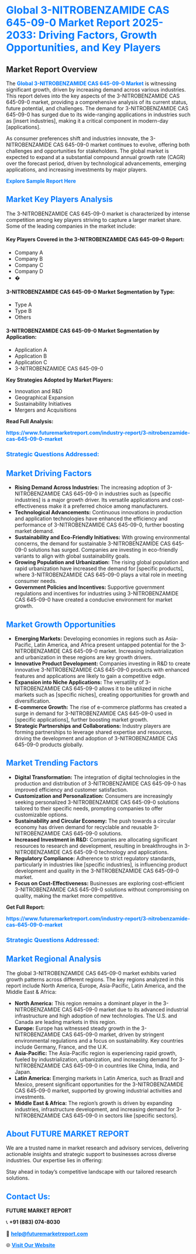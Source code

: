 <h1 style="color: #007BFF;">Global 3-NITROBENZAMIDE CAS 645-09-0 Market Report 2025-2033: Driving Factors, Growth Opportunities, and Key Players</h1>

<section id="overview">
<h2>Market Report Overview</h2>
<p>The <a href="https://www.futuremarketreport.com/industry-report/3-nitrobenzamide-cas-645-09-0-market" style="color: #007BFF; text-decoration: none;"><strong>Global 3-NITROBENZAMIDE CAS 645-09-0 Market</strong></a> is witnessing significant growth, driven by increasing demand across various industries. This report delves into the key aspects of the 3-NITROBENZAMIDE CAS 645-09-0 market, providing a comprehensive analysis of its current status, future potential, and challenges. The demand for 3-NITROBENZAMIDE CAS 645-09-0 has surged due to its wide-ranging applications in industries such as [insert industries], making it a critical component in modern-day [applications].</p>
<p>As consumer preferences shift and industries innovate, the 3-NITROBENZAMIDE CAS 645-09-0 market continues to evolve, offering both challenges and opportunities for stakeholders. The global market is expected to expand at a substantial compound annual growth rate (CAGR) over the forecast period, driven by technological advancements, emerging applications, and increasing investments by major players.</p>
</section>

<section id="overview">
<p><a href="https://www.futuremarketreport.com/request-sample/reportId=112787" style="color: #007BFF; text-decoration: none;"><strong>Explore Sample Report Here</strong></a></p>
</section>

<section id="key-players">
<h2 style="color: #007BFF;">Market Key Players Analysis</h2>
<p>The 3-NITROBENZAMIDE CAS 645-09-0 market is characterized by intense competition among key players striving to capture a larger market share. Some of the leading companies in the market include:</p>
<h4>Key Players Covered in the 3-NITROBENZAMIDE CAS 645-09-0 Report:</h4>
<ul><li>Company A</li><li>Company B</li><li>Company C</li><li>Company D</li><li>�</li></ul>
<h4>3-NITROBENZAMIDE CAS 645-09-0 Market Segmentation by Type:</h4>
<ul><li>Type A</li><li>Type B</li><li>Others</li></ul>

<h4>3-NITROBENZAMIDE CAS 645-09-0 Market Segmentation by Application:</h4>
<ul><li>Application A</li><li>Application B</li><li>Application C</li><li>3-NITROBENZAMIDE CAS 645-09-0</li></ul>
<p><strong>Key Strategies Adopted by Market Players:</strong></p>
<ul>
<li>Innovation and R&D</li>
<li>Geographical Expansion</li>
<li>Sustainability Initiatives</li>
<li>Mergers and Acquisitions</li>
</ul>
</section>

<section>
<p><strong>Read Full Analysis: </strong></p><a href="https://www.futuremarketreport.com/industry-report/3-nitrobenzamide-cas-645-09-0-market" style="color: #007BFF; text-decoration: none;"><strong>https://www.futuremarketreport.com/industry-report/3-nitrobenzamide-cas-645-09-0-market</strong></a>
<h3 style="color: #007BFF;">Strategic Questions Addressed:</h3>
</section>

<section id="driving-factors">
<h2 style="color: #007BFF;">Market Driving Factors</h2>
<ul>
<li><strong>Rising Demand Across Industries:</strong> The increasing adoption of 3-NITROBENZAMIDE CAS 645-09-0 in industries such as [specific industries] is a major growth driver. Its versatile applications and cost-effectiveness make it a preferred choice among manufacturers.</li>
<li><strong>Technological Advancements:</strong> Continuous innovations in production and application technologies have enhanced the efficiency and performance of 3-NITROBENZAMIDE CAS 645-09-0, further boosting market demand.</li>
<li><strong>Sustainability and Eco-Friendly Initiatives:</strong> With growing environmental concerns, the demand for sustainable 3-NITROBENZAMIDE CAS 645-09-0 solutions has surged. Companies are investing in eco-friendly variants to align with global sustainability goals.</li>
<li><strong>Growing Population and Urbanization:</strong> The rising global population and rapid urbanization have increased the demand for [specific products], where 3-NITROBENZAMIDE CAS 645-09-0 plays a vital role in meeting consumer needs.</li>
<li><strong>Government Policies and Incentives:</strong> Supportive government regulations and incentives for industries using 3-NITROBENZAMIDE CAS 645-09-0 have created a conducive environment for market growth.</li>
</ul>
</section>

<section id="growth-opportunities">
<h2 style="color: #007BFF;">Market Growth Opportunities</h2>
<ul>
<li><strong>Emerging Markets:</strong> Developing economies in regions such as Asia-Pacific, Latin America, and Africa present untapped potential for the 3-NITROBENZAMIDE CAS 645-09-0 market. Increasing industrialization and urbanization in these regions are key growth drivers.</li>
<li><strong>Innovative Product Development:</strong> Companies investing in R&D to create innovative 3-NITROBENZAMIDE CAS 645-09-0 products with enhanced features and applications are likely to gain a competitive edge.</li>
<li><strong>Expansion into Niche Applications:</strong> The versatility of 3-NITROBENZAMIDE CAS 645-09-0 allows it to be utilized in niche markets such as [specific niches], creating opportunities for growth and diversification.</li>
<li><strong>E-commerce Growth:</strong> The rise of e-commerce platforms has created a surge in demand for 3-NITROBENZAMIDE CAS 645-09-0 used in [specific applications], further boosting market growth.</li>
<li><strong>Strategic Partnerships and Collaborations:</strong> Industry players are forming partnerships to leverage shared expertise and resources, driving the development and adoption of 3-NITROBENZAMIDE CAS 645-09-0 products globally.</li>
</ul>
</section>

<section id="trending-factors">
<h2 style="color: #007BFF;">Market Trending Factors</h2>
<ul>
<li><strong>Digital Transformation:</strong> The integration of digital technologies in the production and distribution of 3-NITROBENZAMIDE CAS 645-09-0 has improved efficiency and customer satisfaction.</li>
<li><strong>Customization and Personalization:</strong> Consumers are increasingly seeking personalized 3-NITROBENZAMIDE CAS 645-09-0 solutions tailored to their specific needs, prompting companies to offer customizable options.</li>
<li><strong>Sustainability and Circular Economy:</strong> The push towards a circular economy has driven demand for recyclable and reusable 3-NITROBENZAMIDE CAS 645-09-0 solutions.</li>
<li><strong>Increased Investment in R&D:</strong> Companies are allocating significant resources to research and development, resulting in breakthroughs in 3-NITROBENZAMIDE CAS 645-09-0 technology and applications.</li>
<li><strong>Regulatory Compliance:</strong> Adherence to strict regulatory standards, particularly in industries like [specific industries], is influencing product development and quality in the 3-NITROBENZAMIDE CAS 645-09-0 market.</li>
<li><strong>Focus on Cost-Effectiveness:</strong> Businesses are exploring cost-efficient 3-NITROBENZAMIDE CAS 645-09-0 solutions without compromising on quality, making the market more competitive.</li>
</ul>
</section>

<section>
<p><strong>Get Full Report: </strong></p><a href="https://www.futuremarketreport.com/industry-report/3-nitrobenzamide-cas-645-09-0-market" style="color: #007BFF; text-decoration: none;"><strong>https://www.futuremarketreport.com/industry-report/3-nitrobenzamide-cas-645-09-0-market</strong></a>
<h3 style="color: #007BFF;">Strategic Questions Addressed:</h3>
</section>


<section id="regional-analysis">
<h2 style="color: #007BFF;">Market Regional Analysis</h2>
<p>The global 3-NITROBENZAMIDE CAS 645-09-0 market exhibits varied growth patterns across different regions. The key regions analyzed in this report include North America, Europe, Asia-Pacific, Latin America, and the Middle East & Africa:</p>
<ul>
<li><strong>North America:</strong> This region remains a dominant player in the 3-NITROBENZAMIDE CAS 645-09-0 market due to its advanced industrial infrastructure and high adoption of new technologies. The U.S. and Canada are leading markets in this region.</li>
<li><strong>Europe:</strong> Europe has witnessed steady growth in the 3-NITROBENZAMIDE CAS 645-09-0 market, driven by stringent environmental regulations and a focus on sustainability. Key countries include Germany, France, and the U.K.</li>
<li><strong>Asia-Pacific:</strong> The Asia-Pacific region is experiencing rapid growth, fueled by industrialization, urbanization, and increasing demand for 3-NITROBENZAMIDE CAS 645-09-0 in countries like China, India, and Japan.</li>
<li><strong>Latin America:</strong> Emerging markets in Latin America, such as Brazil and Mexico, present significant opportunities for the 3-NITROBENZAMIDE CAS 645-09-0 market, supported by growing industrial activities and investments.</li>
<li><strong>Middle East & Africa:</strong> The region’s growth is driven by expanding industries, infrastructure development, and increasing demand for 3-NITROBENZAMIDE CAS 645-09-0 in sectors like [specific sectors].</li>
</ul>
</section>

<footer>
<h2 style="color: #007BFF;">About FUTURE MARKET REPORT</h2>
<p>We are a trusted name in market research and advisory services, delivering actionable insights and strategic support to businesses across diverse industries. Our expertise lies in offering:</p>

<p>Stay ahead in today’s competitive landscape with our tailored research solutions.</p>

<h2 style="color: #007BFF;">Contact Us:</h2>
<p><strong>FUTURE MARKET REPORT</strong></p>
<p>📞 <strong>+91 (883) 074-8030</strong></p>
<p>📧 <strong><a href="mailto:help@futuremarketreport.com" style="color: #007BFF;">help@futuremarketreport.com</a></strong></p>
<p>🌐 <strong><a href="https://www.futuremarketreport.com/" style="color: #007BFF;">Visit Our Website</a></strong></p>
</footer>